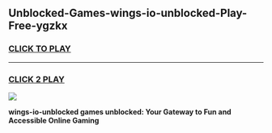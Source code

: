 
## Unblocked-Games-wings-io-unblocked-Play-Free-ygzkx
<h3>
<a href="https://premium76.site?title=wings-io-unblocked&ref=18A1">CLICK TO PLAY</a></h3>
<hr>

<h3>
<a href="https://premium76.site?title=wings-io-unblocked&ref=18A1">CLICK 2 PLAY</a>
  
</h3>

<a href="https://premium76.site?title=wings-io-unblocked&ref=18A1"><img src="https://clearcache.store/games.png"></a>


**wings-io-unblocked games unblocked: Your Gateway to Fun and Accessible Online Gaming**
